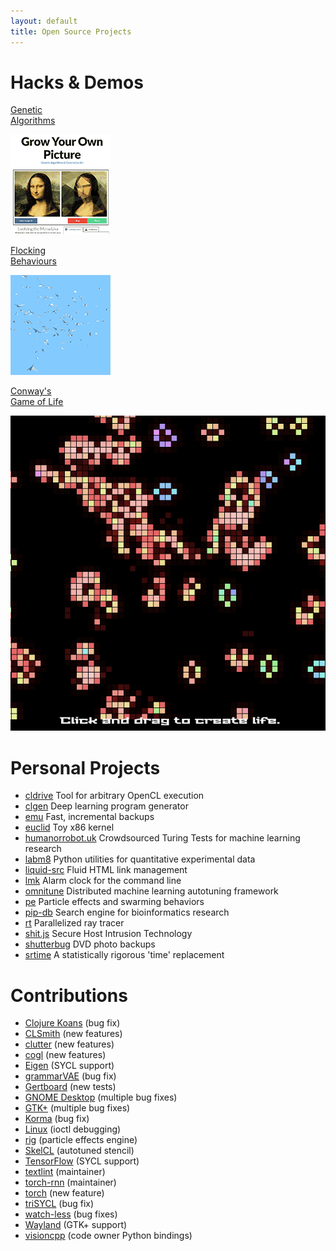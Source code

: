 ```yaml
---
layout: default
title: Open Source Projects
---
```


# Hacks & Demos

<div class="thumbnails">
    <!-- Thumbnail row -->
    <div class="thumbnail">
        <a href="/s/genetics/" target="_blank">
            <div class="label"><p>Genetic<br/>Algorithms</p></div>
            <div class="image"><img src="/images/projects/gyop.png" /></div>
        </a>
    </div>
    <div class="thumbnail">
        <a href="/s/boids/" target="_blank">
            <div class="label"><p>Flocking<br/>Behaviours</p></div>
            <div class="image"><img src="/images/projects/boids.png" /></div>
        </a>
    </div>
    <div class="thumbnail">
        <a href="/s/gol/" target="_blank">
            <div class="label"><p>Conway's<br/>Game of Life</p></div>
            <div class="image"><img src="/images/projects/gol.png" /></div>
        </a>
    </div>
</div>

# Personal Projects

* [cldrive](https://github.com/ChrisCummins/cldrive) Tool for arbitrary OpenCL execution
* [clgen](http://chriscummins.cc/clgen/) Deep learning program generator
* [emu](http://chriscummins.cc/posts/emu-by-example/) Fast, incremental backups
* [euclid](https://github.com/ChrisCummins/euclid) Toy x86 kernel
* [humanorrobot.uk](http://humanorrobot.uk/) Crowdsourced Turing Tests for machine learning research
* [labm8](https://github.com/ChrisCummins/labm8) Python utilities for quantitative experimental data
* [liquid-src](https://github.com/ChrisCummins/liquid-src) Fluid HTML link management
* [lmk](https://github.com/ChrisCummins/lmk) Alarm clock for the command line
* [omnitune](https://github.com/ChrisCummins/omnitune) Distributed machine learning autotuning framework
* [pe](https://github.com/ChrisCummins/pe) Particle effects and swarming behaviors
* [pip-db](https://github.com/ChrisCummins/pip-db) Search engine for bioinformatics research
* [rt](https://github.com/ChrisCummins/rt) Parallelized ray tracer
* [shit.js](https://github.com/ChrisCummins/shit.js) Secure Host Intrusion Technology
* [shutterbug](https://github.com/ChrisCummins/shutterbug) DVD photo backups
* [srtime](https://github.com/ChrisCummins/srtime) A statistically rigorous 'time' replacement

# Contributions

* [Clojure Koans](http://clojurekoans.com/) (bug fix)
* [CLSmith](https://github.com/ChrisLidbury/CLSmith) (new features)
* [clutter](https://blogs.gnome.org/clutter/) (new features)
* [cogl](http://www.cogl3d.org/) (new features)
* [Eigen](http://eigen.tuxfamily.org/index.php?title=Main_Page) (SYCL support)
* [grammarVAE](https://github.com/mkusner/grammarVAE) (bug fix)
* [Gertboard](https://projects.drogon.net/raspberry-pi/gertboard/) (new tests)
* [GNOME Desktop](http://www.gnome.org/) (multiple bug fixes)
* [GTK+](http://www.gtk.org/) (multiple bug fixes)
* [Korma](http://www.sqlkorma.com/) (bug fix)
* [Linux](https://www.kernel.org/) (ioctl debugging)
* [rig](http://roblog.sixbynine.org/2012/10/rig-1-ui-designer-engine.html) (particle effects engine)
* [SkelCL](http://skelcl.uni-muenster.de/) (autotuned stencil)
* [TensorFlow](https://www.tensorflow.org/) (SYCL support)
* [textlint](https://github.com/DamienCassou/textlint) (maintainer)
* [torch-rnn](https://github.com/jcjohnson/torch-rnn) (maintainer)
* [torch](https://github.com/torch/distro) (new feature)
* [triSYCL](https://github.com/amd/triSYCL) (bug fix)
* [watch-less](https://github.com/jgreene/watch-less) (bug fixes)
* [Wayland](http://wayland.freedesktop.org/) (GTK+ support)
* [visioncpp](https://github.com/ChrisCummins/visioncpp) (code owner Python bindings)
